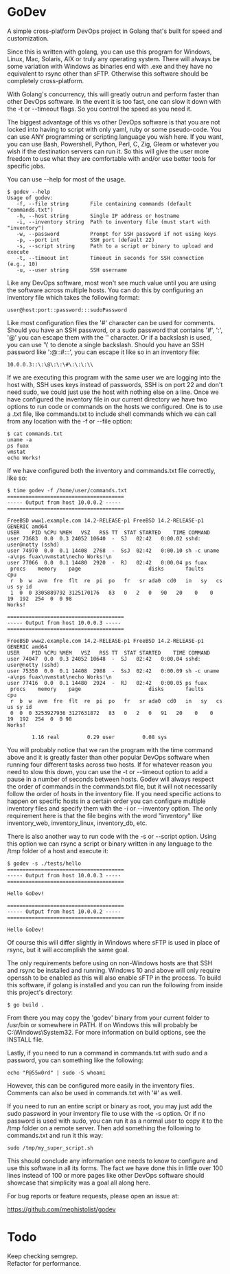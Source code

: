 # GoDev
A simple cross-platform DevOps project in Golang that's built for speed and customization. 

Since this is written with golang, you can use this program for Windows, Linux, Mac, Solaris, AIX or truly any operating system. There will always be some variation with Windows as binaries end with .exe and they have no equivalent to rsync other than sFTP. Otherwise this software should be completely cross-platform.

With Golang's concurrency, this will greatly outrun and perform faster than other DevOps software. In the event it is too fast, one can slow it down with the -t or --timeout flags. So you control the speed as you need it.

The biggest advantage of this vs other DevOps software is that you are not locked into having to script with only yaml, ruby or some pseudo-code. You can use ANY programming or scripting language you wish here. If you want, you can use Bash, Powershell, Python, Perl, C, Zig, Gleam or whatever you wish if the destination servers can run it. So this will give the user more freedom to use what they are comfortable with and/or use better tools for specific jobs.

You can use --help for most of the usage. 
```
$ godev --help
Usage of godev:
   -f, --file string       File containing commands (default "commands.txt")
   -h, --host string       Single IP address or hostname
   -i, --inventory string  Path to inventory file (must start with "inventory")
   -w, --password          Prompt for SSH password if not using keys
   -p, --port int          SSH port (default 22)
   -s, --script string     Path to a script or binary to upload and execute
   -t, --timeout int       Timeout in seconds for SSH connection (e.g., 10)
   -u, --user string       SSH username
```
Like any DevOps software, most won't see much value until you are using the software across multiple hosts. You can do this by configuring an inventory file which takes the following format:
```
user@host:port::password:::sudoPassword
```
Like most configuration files the '#' character can be used for comments. Should you have an SSH password, or a sudo password that contains '#', ':', '@' you can escape them with the '\' character. Or if a backslash is used, you can use '\\' to denote a single backslash. Should you have an SSH password like ':@::#:::\', you can escape it like so in an inventory file:
```
10.0.0.3::\:\@\:\:\#\:\:\:\\
```
If we are executing this program with the same user we are logging into the host with, SSH uses keys instead of passwords, SSH is on port 22 and don't need sudo, we could just use the host with nothing else on a line. Once we have configured the inventory file in our current directory we have two options to run code or commands on the hosts we configured. One is to use a .txt file, like commands.txt to include shell commands which we can call from any location with the -f or --file option:
```
$ cat commands.txt 
uname -a
ps fuax
vmstat
echo Works!
```
If we have configured both the inventory and commands.txt file correctly, like so:
```
$ time godev -f /home/user/commands.txt
======================================
----- Output from host 10.0.0.2 -----
======================================

FreeBSD www1.example.com 14.2-RELEASE-p1 FreeBSD 14.2-RELEASE-p1 GENERIC amd64
USER    PID %CPU %MEM   VSZ   RSS TT  STAT STARTED    TIME COMMAND
user 73683  0.0  0.3 24052 10640  -  SJ   02:42   0:00.02 sshd: user@notty (sshd)
user 74970  0.0  0.1 14408  2768  -  SsJ  02:42   0:00.10 sh -c uname -a\nps fuax\nvmstat\necho Works!\n
user 77066  0.0  0.1 14480  2920  -  RJ   02:42   0:00.04 ps fuax
 procs    memory    page                      disks       faults       cpu
 r  b  w  avm  fre  flt  re  pi  po   fr   sr ada0  cd0   in   sy   cs us sy id
 1  0  0 3305889792 3125170176   83   0   2   0   90   20    0    0   19  192  254  0  0 98
Works!

======================================
----- Output from host 10.0.0.3 -----
======================================

FreeBSD www2.example.com 14.2-RELEASE-p1 FreeBSD 14.2-RELEASE-p1 GENERIC amd64
USER    PID %CPU %MEM   VSZ   RSS TT  STAT STARTED    TIME COMMAND
user 74047  0.0  0.3 24052 10648  -  SJ   02:42   0:00.04 sshd: user@notty (sshd)
user 75350  0.0  0.1 14408  2988  -  SsJ  02:42   0:00.09 sh -c uname -a\nps fuax\nvmstat\necho Works!\n
user 77416  0.0  0.1 14480  2924  -  RJ   02:42   0:00.05 ps fuax
 procs    memory    page                      disks       faults       cpu
 r  b  w  avm  fre  flt  re  pi  po   fr   sr ada0  cd0   in   sy   cs us sy id
 0  0  0 3253927936 3127631872   83   0   2   0   91   20    0    0   19  192  254  0  0 98
Works!

        1.16 real         0.29 user         0.08 sys
```
You will probably notice that we ran the program with the time command above and it is greatly faster than other popular DevOps software when running four different tasks across two hosts. If for whatever reason you need to slow this down, you can use the -t or --timeout option to add a pause in a number of seconds between hosts. Godev will always respect the order of commands in the commands.txt file, but it will not necessarily follow the order of hosts in the inventory file. If you need specific actions to happen on specific hosts in a certain order you can configure multiple inventory files and specify them with the -i or --inventory option. The only requirement here is that the file begins with the word "inventory" like inventory_web, inventory_linux, inventory_db, etc. 

There is also another way to run code with the -s or --script option. Using this option we can rsync a script or binary written in any language to the /tmp folder of a host and execute it:

```
$ godev -s ./tests/hello
======================================
----- Output from host 10.0.0.3 -----
======================================

Hello GoDev!

======================================
----- Output from host 10.0.0.2 -----
======================================

Hello GoDev!

```
Of course this will differ slightly in Windows where sFTP is used in place of rsync, but it will accomplish the same goal. 

The only requirements before using on non-Windows hosts are that SSH and rsync be installed and running. Windows 10 and above will only require openssh to be enabled as this will also enable sFTP in the process. To build this software, if golang is installed and you can run the following from inside this project's directory:
```
$ go build .
```
From there you may copy the 'godev' binary from your current folder to /usr/bin or somewhere in PATH. If on Windows this will probably be C:\Windows\System32. For more information on build options, see the INSTALL file.

Lastly, if you need to run a command in commands.txt with sudo and a password, you can something like the following:
```
echo "P@55w0rd" | sudo -S whoami
```
However, this can be configured more easily in the inventory files. Comments can also be used in commands.txt with '#' as well.

If you need to run an entire script or binary as root, you may just add the sudo password in your inventory file to use with the -s option. Or if no password is used with sudo, you can run it as a normal user to copy it to the /tmp folder on a remote server. Then add something the following to commands.txt and run it this way:
```
sudo /tmp/my_super_script.sh
```
This should conclude any information one needs to know to configure and use this software in all its forms. The fact we have done this in little over 100 lines instead of 100 or more pages like other DevOps software should showcase that simplicity was a goal all along here. 

For bug reports or feature requests, please open an issue at:

https://github.com/mephistolist/godev  

# Todo
Keep checking semgrep.<br>
Refactor for performance.<br>

